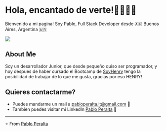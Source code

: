 # Hola, encantado de verte!👋👨🏻‍💻

Bienvenido a mi pagina! Soy Pablo, Full Stack Developer desde 🇦🇷  Buenos Aires, Argentina 🇦🇷

<img src='https://i.imgur.com/77ghjF2.png' />

## About Me

<p>Soy un desarrollador Junior, que desde pequeño quiso ser programador, y hoy despues de haber cursado el Bootcamp de <a href="soyhenry.com">SoyHenry</a> tengo la posibilidad de trabajar de lo que me gusta, gracias por eso HENRY!</p>

## Quieres contactarme?
- Puedes mandarme un mail a <a href="mailto:pabloperalta.it@gmail.com">pabloperalta.it@gmail.com</a> 📩
- Tambien puedes visitar mi LinkedIn <a href="https://www.linkedin.com/in/pablo-peralta-it/">Pablo Peralta</a> 🏓


---
⭐️ From [Pablo Peralta](https://github.com/PaulPeralta)
